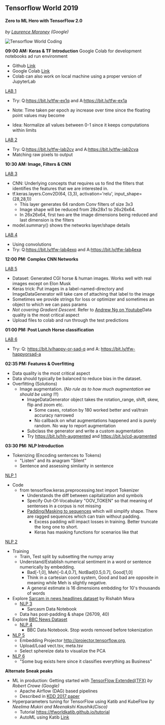 
## Tensorflow World 2019
#### Zero to ML Hero with TensorFlow 2.0
*by [Laurence Moroney](https://github.com/lmoroney) (Google)*

![Tensorflow World Coding](\imgs\tfworld_coding.png)

**09:00 AM: Keras & TF Introduction**
Google Colab for development notebooks ad run environment
- Github [Link](https://github.com/lmoroney/mlday-tokyo)
- Google Colab [Link](https://colab.research.google.com/github/lmoroney/mlday-tokyo/blob/master/Lab1-Hello-ML-World.ipynb#scrollTo=fA93WUy1zzWf) 
- Colab can also work on local machine using a proper version of JupyterLab


[LAB 1](https://bit.ly/tfw-lab1)
- Try: Q:https://bit.ly/tfw-ex1q and A:https://bit.ly/tfw-ex1a

- Note: Time taken per epoch ay increase over time since the floating point values may become 
- Idea: Normalize all values between 0-1 since it keeps computations within limits

[LAB 2]()
- Try: Q:https://bit.ly/tfw-lab2cv and A:https://bit.ly/tfw-lab2cva
- Matching raw pixels to output

**10:30 AM: Image, Filters & CNN**

[LAB 3](https://bit.ly/convolutions-fun)

- CNN: Underlying concepts that requires us to find the filters that identifies the features that we are interested in.
- tf.keras.layers.Conv2D(64, (3,3), activation='relu', input_shape=(28,28,1))
    - This layer generates 64 random Conv filters of size 3x3
    - Image shape will be reduced from 28x28x1 to 26x26x64. 
    - In 26x26x64, first two are the image dimensions being reduced and last dimension is the filters
- model.summary() shows the networks layer/shape details 

[LAB 4](https://bit.ly/tfw-lab4)
- Using convolutions
- Try: Q:https://bit.ly/tfw-lab4exq and A:https://bit.ly/tfw-lab4exa

**12:00 PM: Complex CNN Networks**

[LAB 5]()

- Dataset: Generated CGI horse & human images. Works well with real images except on Elon Musk
- Keras trick: Put images in a label-named-directory and ImageDataGenerator will take care of attaching that label to the image
- Sometimes we provide strings for loss or optimizer and sometimes an object to which we can pass params
- *Not covering Gradient Descent.* Refer to [Andrew Ng on Youtube](https://www.youtube.com/watch?v=uJryes5Vk1o)Data quality is the most critical aspect
- Upload files to colab and run through the test predictions

**01:00 PM: Post Lunch Horse classification**

[LAB 6](https://bit.ly/tfw-lab6)
- Try: Q: https://bit.ly/happy-or-sad-q and A: https://bit.ly/tfw-happyorsad-a

**02:35 PM: Features & Overfitting**
- Data quality is the most critical aspect
- Data should typically be balanced to reduce bias in the dataset. 
- Overfitting (Solutions)
    - Image augmentation. (*No rule as to how much augmentation we should be using !!!*)
        - ImageDataGenerator object takes the rotation_range, shift, skew, flip and zoom etc.
            - Some cases, rotation by 180 worked better and val/train accuracy narrowed
            - No callback on what augmentations happened and is purely random. No way to report augmentation
        - Subclass the generator and write a custom augmentation
        - Try https://bit.ly/hh-augmented and https://bit.ly/cd-augmented 

**03:30 PM: NLP Introduction**
- Tokenizing (Encoding sentences to Tokens)
    - "Listen" and its anagram "Silent"
    - Sentence and assessing similarity in sentence

[NLP 1](https://bit.ly/tfw-nlp1)

- Code
    - from tensorflow.keras.preprocessing.text import Tokenizer
        - Understands the diff between capitalization and symbols 
        - Specify Out-Of-Vocabulary "OOV_TOKEN" so that meaning of sentenses in a corpus is not missing
        - [Padding/Masking to sequences](https://www.tensorflow.org/guide/keras/masking_and_padding) which will simplify shape. There are ragged sequences which can train without padding.
            - Excess padding will impact losses in training. Better truncate the long one to short.
            - Keras has masking functions for scenarios like that

[NLP 2](https://bit.ly/tfw-nlp2)

- Training 
    - Train, Test split by subsetting the numpy array 
    - Understand/Establish numerical sentiment in a word or sentence numerically by embedding.
        - Bad[-1,0], Meh[-0.4,0.7], NotBad[0.5,0.7], Good[1,0] 
        - Think in a cartesian coord system, Good and bad are opposite in meaning while Meh is slightly negative.
        - A general estimate is 16 dimensions embdding for 10's thousands of words 
- Explore [Sarcam in news headlines dataset](https://www.kaggle.com/rmisra/news-headlines-dataset-for-sarcasm-detection) by Rishabh Misra
    - [NLP 3](https://bit.ly/tfw-nlpsarcasm) 
        - Sarcasm Data Notebook
    - Data has post-padding & shape (26709, 40)
- Explore [BBC News Dataset](https://www.kaggle.com/shineucc/bbc-news-dataset)
    - [NLP 4](https://bit.ly/tfw-nlpbbc) 
        - BBC Data Notebook. Stop words removed before tokenization
- [NLP 5](https://bit.ly/tfw-sarcembed)
    - Embedding Projector http://projector.tensorflow.org, 
    - Upload/Load vect.tsv, meta.tsv 
    - Select sphereize data to visualize the PCA 
- [NLP 6](https://bit.ly/tfw-bbc) 
    - "Some bug exists here since it classifies everything as Business"
        


**Alternate Sneak peaks**
- ML in production: Getting started with [TensorFlow Extended(TFX)](https://medium.com/tensorflow/what-exactly-is-this-tfx-thing-1ac9e56531c) *by Robert Crowe (Google)*
    - Apache Airflow (DAG) based pipelines
    - Described in [KDD 2017 paper](https://www.kdd.org/kdd2017/papers/view/tfx-a-tensorflow-based-production-scale-machine-learning-platform)
- Hyperparameters tuning for TensorFlow using Katib and KubeFlow *by Neelima Mukiri and Meenakshi Kaushik(Cisco)* 
    - Tutorial https://tfworldkatib.github.io/tutorial
    - AutoML using Katib [Link](https://tfworldkatib.github.io/tutorial/katib/katib.html)
